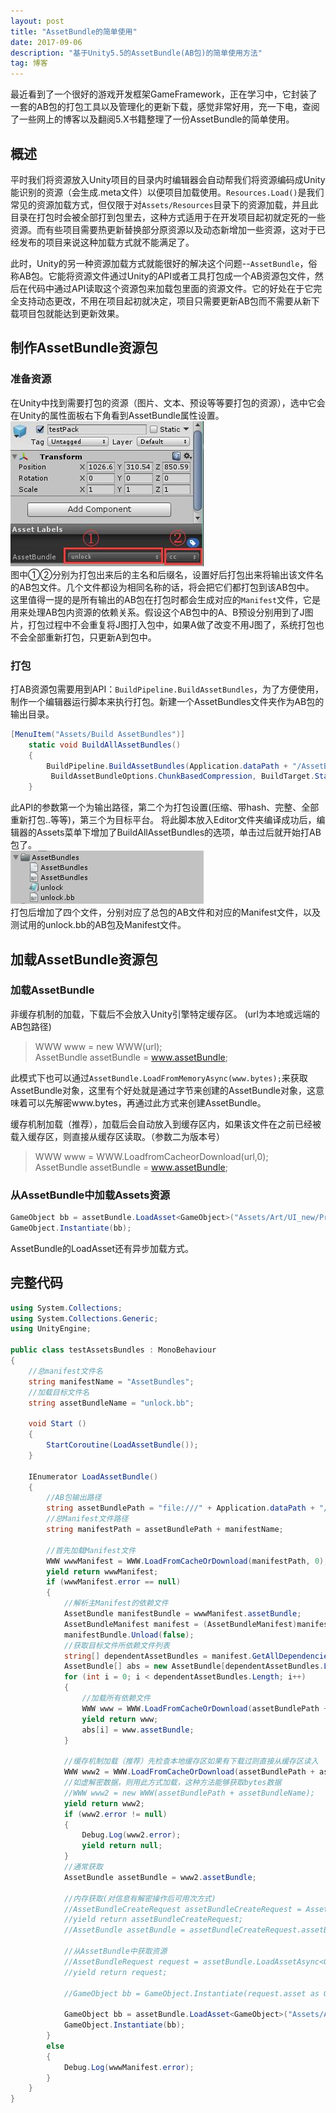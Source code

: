 ```yaml
---
layout: post
title: "AssetBundle的简单使用"
date: 2017-09-06
description: "基于Unity5.5的AssetBundle(AB包)的简单使用方法"
tag: 博客 
---   
```


最近看到了一个很好的游戏开发框架GameFramework，正在学习中，它封装了一套的AB包的打包工具以及管理化的更新下载，感觉非常好用，充一下电，查阅了一些网上的博客以及翻阅5.X书籍整理了一份AssetBundle的简单使用。


## 概述
平时我们将资源放入Unity项目的目录内时编辑器会自动帮我们将资源编码成Unity能识别的资源（会生成.meta文件）以便项目加载使用。`Resources.Load()`是我们常见的资源加载方式，但仅限于对`Assets/Resources`目录下的资源加载，并且此目录在打包时会被全部打到包里去，这种方式适用于在开发项目起初就定死的一些资源。而有些项目需要热更新替换部分原资源以及动态新增加一些资源，这对于已经发布的项目来说这种加载方式就不能满足了。  

此时，Unity的另一种资源加载方式就能很好的解决这个问题--`AssetBundle`，俗称AB包。它能将资源文件通过Unity的API或者工具打包成一个AB资源包文件，然后在代码中通过API读取这个资源包来加载包里面的资源文件。它的好处在于它完全支持动态更改，不用在项目起初就决定，项目只需要更新AB包而不需要从新下载项目包就能达到更新效果。  

## 制作AssetBundle资源包
### 准备资源
在Unity中找到需要打包的资源（图片、文本、预设等等要打包的资源），选中它会在Unity的属性面板右下角看到AssetBundle属性设置。  
![AssetBundle属性设置](/images/posts/posts-20170906/01.jpg)  
图中①②分别为打包出来后的主名和后缀名，设置好后打包出来将输出该文件名的AB包文件。几个文件都设为相同名称的话，将会把它们都打包到该AB包中。  
这里值得一提的是所有输出的AB包在打包时都会生成对应的`Manifest`文件，它是用来处理AB包内资源的依赖关系。假设这个AB包中的A、B预设分别用到了J图片，打包过程中不会重复将J图打入包中，如果A做了改变不用J图了，系统打包也不会全部重新打包，只更新A到包中。

### 打包
打AB资源包需要用到API：`BuildPipeline.BuildAssetBundles`，为了方便使用，制作一个编辑器运行脚本来执行打包。新建一个AssetBundles文件夹作为AB包的输出目录。  
```csharp
[MenuItem("Assets/Build AssetBundles")]
    static void BuildAllAssetBundles()
    { 
        BuildPipeline.BuildAssetBundles(Application.dataPath + "/AssetBundles",
         BuildAssetBundleOptions.ChunkBasedCompression, BuildTarget.StandaloneWindows);
    }
```
此API的参数第一个为输出路径，第二个为打包设置(压缩、带hash、完整、全部重新打包..等等)，第三个为目标平台。
将此脚本放入Editor文件夹编译成功后，编辑器的Assets菜单下增加了BuildAllAssetBundles的选项，单击过后就开始打AB包了。  
![AB包输出目录](/images/posts/posts-20170906/02.jpg)  
打包后增加了四个文件，分别对应了总包的AB文件和对应的Manifest文件，以及测试用的unlock.bb的AB包及Manifest文件。  

## 加载AssetBundle资源包

### 加载AssetBundle  
非缓存机制的加载，下载后不会放入Unity引擎特定缓存区。 (url为本地或远端的AB包路径)
>WWW www = new WWW(url);  
AssetBundle assetBundle = www.assetBundle;

此模式下也可以通过`AssetBundle.LoadFromMemoryAsync(www.bytes);`来获取AssetBundle对象，这里有个好处就是通过字节来创建的AssetBundle对象，这意味着可以先解密www.bytes，再通过此方式来创建AssetBundle。

缓存机制加载（推荐），加载后会自动放入到缓存区内，如果该文件在之前已经被载入缓存区，则直接从缓存区读取。（参数二为版本号）
>WWW www = WWW.LoadfromCacheorDownload(url,0);  
AssetBundle assetBundle = www.assetBundle;

### 从AssetBundle中加载Assets资源

```csharp
GameObject bb = assetBundle.LoadAsset<GameObject>("Assets/Art/UI_new/Prefab/Canvas_Unlock.prefab");
GameObject.Instantiate(bb);
```
AssetBundle的LoadAsset还有异步加载方式。

## 完整代码
```csharp
using System.Collections;
using System.Collections.Generic;
using UnityEngine;

public class testAssetsBundles : MonoBehaviour
{
    //总manifest文件名
    string manifestName = "AssetBundles";
    //加载目标文件名
    string assetBundleName = "unlock.bb";

    void Start ()
    {
        StartCoroutine(LoadAssetBundle());
    }

    IEnumerator LoadAssetBundle()
    {
        //AB包输出路径
        string assetBundlePath = "file:///" + Application.dataPath + "/AssetBundles/";
        //总Manifest文件路径
        string manifestPath = assetBundlePath + manifestName;

        //首先加载Manifest文件
        WWW wwwManifest = WWW.LoadFromCacheOrDownload(manifestPath, 0);
        yield return wwwManifest;
        if (wwwManifest.error == null)
        {
            //解析主Manifest的依赖文件
            AssetBundle manifestBundle = wwwManifest.assetBundle;
            AssetBundleManifest manifest = (AssetBundleManifest)manifestBundle.LoadAsset("AssetBundleManifest");
            manifestBundle.Unload(false);
            //获取目标文件所依赖文件列表
            string[] dependentAssetBundles = manifest.GetAllDependencies(assetBundleName);
            AssetBundle[] abs = new AssetBundle[dependentAssetBundles.Length];
            for (int i = 0; i < dependentAssetBundles.Length; i++)
            {
                //加载所有依赖文件
                WWW www = WWW.LoadFromCacheOrDownload(assetBundlePath + dependentAssetBundles[i], 0);
                yield return www;
                abs[i] = www.assetBundle;
            }
            
            //缓存机制加载（推荐）先检查本地缓存区如果有下载过则直接从缓存区读入
            WWW www2 = WWW.LoadFromCacheOrDownload(assetBundlePath + assetBundleName, 2);
            //如虚解密数据，则用此方式加载，这种方法能够获取bytes数据
            //WWW www2 = new WWW(assetBundlePath + assetBundleName);
            yield return www2;
            if (www2.error != null)
            {
                Debug.Log(www2.error);
                yield return null;
            }
            //通常获取
            AssetBundle assetBundle = www2.assetBundle;

            //内存获取(对信息有解密操作后可用次方式)
            //AssetBundleCreateRequest assetBundleCreateRequest = AssetBundle.LoadFromMemoryAsync(www2.bytes);
            //yield return assetBundleCreateRequest;
            //AssetBundle assetBundle = assetBundleCreateRequest.assetBundle;

            //从AssetBundle中获取资源
            //AssetBundleRequest request = assetBundle.LoadAssetAsync<GameObject>("Assets/Art/UI_new/Prefab/Canvas_Unlock.prefab");
            //yield return request;

            //GameObject bb = GameObject.Instantiate(request.asset as GameObject);

            GameObject bb = assetBundle.LoadAsset<GameObject>("Assets/Art/UI_new/Prefab/Canvas_Unlock.prefab");
            GameObject.Instantiate(bb);
        }
        else
        {
            Debug.Log(wwwManifest.error);
        }
    }
}
```

